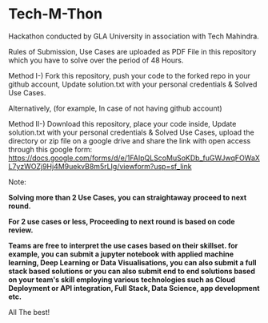 # Tech-M-Thon
Hackathon conducted by GLA University in association with Tech Mahindra.

Rules of Submission,
  Use Cases are uploaded as PDF File in this repository which you have to solve over the period of 48 Hours.

Method I-)
  Fork this repository, push your code to the forked repo in your github account, Update solution.txt with your personal credentials & Solved Use Cases.

Alternatively, (for example, In case of not having github account)

Method II-)
  Download this repository, place your code inside, Update solution.txt with your personal credentials & Solved Use Cases, upload the directory or zip file on a google drive and share the link with open access through this google form: https://docs.google.com/forms/d/e/1FAIpQLScoMuSoKDb_fuGWJwqFOWaXL7yzWOZj9Hj4M9uekvB8m5rLIg/viewform?usp=sf_link


Note:

**Solving more than 2 Use Cases, you can straightaway proceed to next round.**

**For 2 use cases or less, Proceeding to next round is based on code review.**

**Teams are free to interpret the use cases based on their skillset. for example, you can submit a jupyter notebook with applied machine learning, Deep Learning or Data Visualisations, you can also submit a full stack based solutions or you can also submit end to end solutions based on your team's skill employing various technologies such as Cloud Deployment or API integration, Full Stack, Data Science, app development etc.**


All The best!
